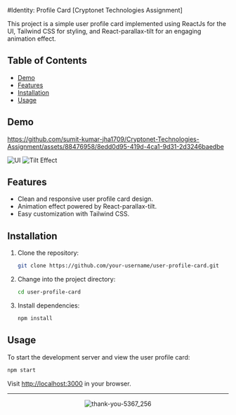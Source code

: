 #Identity: Profile Card [Cryptonet Technologies Assignment]

This project is a simple user profile card implemented using ReactJs for the UI, Tailwind CSS for styling, and React-parallax-tilt for an engaging animation effect.

## Table of Contents

- [Demo](#demo)
- [Features](#features)
- [Installation](#installation)
- [Usage](#usage)

## Demo

https://github.com/sumit-kumar-jha1709/Cryptonet-Technologies-Assignment/assets/88476958/8edd0d95-419d-4ca1-9d31-2d3246baedbe

![UI](https://github.com/sumit-kumar-jha1709/Cryptonet-Technologies-Assignment/assets/88476958/6194f776-94bc-4d6a-8e68-ef61add184e0)
![Tilt Effect](https://github.com/sumit-kumar-jha1709/Cryptonet-Technologies-Assignment/assets/88476958/116590ea-0693-4fe1-a901-decc0a46163d)

## Features

- Clean and responsive user profile card design.
- Animation effect powered by React-parallax-tilt.
- Easy customization with Tailwind CSS.

## Installation

1. Clone the repository:

   ```bash
   git clone https://github.com/your-username/user-profile-card.git
   ```

2. Change into the project directory:

   ```bash
   cd user-profile-card
   ```

3. Install dependencies:

   ```bash
   npm install
   ```

## Usage

To start the development server and view the user profile card:

```bash
npm start
```

Visit [http://localhost:3000](http://localhost:3000) in your browser.

---
<div align="center">
  
![thank-you-5367_256](https://github.com/sumit-kumar-jha1709/ATSInsightPro/assets/88476958/c6600d6c-720d-4659-9288-995e1a7042d8)
</div>

